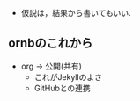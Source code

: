 -   仮説は，結果から書いてもいい.

ornbのこれから
--------------

-   org -&gt; 公開(共有)
    -   これがJekyllのよさ
    -   GitHubとの連携

